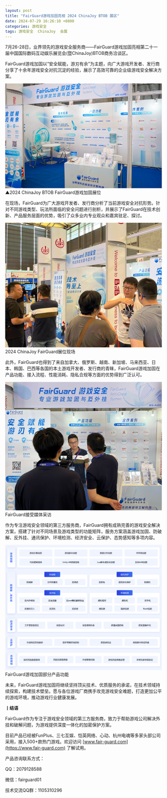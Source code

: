 ```yaml
---
layout: post
title: "FairGuard游戏加固亮相 2024 ChinaJoy BTOB 展区"
date: 2024-07-29 16:26:10 +0800
categories: 游戏安全
tags: 游戏安全  ChinaJoy  会展
---
```


7月26-28日，业界领先的游戏安全服务商——FairGuard游戏加固亮相第二十一届中国国际数码互动娱乐展览会(暨ChinaJoy)BTOB商务洽谈区。<!-- more -->  

FairGuard游戏加固以“安全赋能，游刃有余”为主题，向广大游戏开发者、发行商分享了十余年游戏安全对抗沉淀的经验，展示了高效可靠的企业级游戏安全解决方案。  

![315_21](/assets/res/202103/ChinaJoy展位.jpg)  
▲2024 ChinaJoy BTOB FairGuard游戏加固展位  

在现场，FairGuard为广大游戏开发者、发行商分析了当前游戏安全对抗形势。针对不同游戏类型、玩法所面临的安全问题进行剖析，并展示了FairGuard在技术创新、产品服务层面的优势，吸引了众多业内专业观众和嘉宾驻足、探讨。  

![315_21](/assets/res/202103/合作动图.gif)  
2024 ChinaJoy FairGuard展位现场  

此外，FairGuard也得到了来自加拿大、俄罗斯、越南、新加坡、马来西亚、日本、韩国、巴西等各国的本土游戏开发者、发行商的青睐，FairGuard游戏加固在产品功能、接入流程、性能消耗、隐私合规等方面的优势得到广泛认可。  

![315_21](/assets/res/202103/ChinaJoy采访.png)  
FairGuard接受媒体采访  

作为专注游戏安全领域的第三方服务商，FairGuard拥有成熟完善的游戏安全解决方案，搭建了针对不同场景及游戏类型的功能矩阵，服务方案涵盖游戏加固、防破解、反外挂、通讯保护、环境检测、经济安全、云保护、态势感知等多项内容。  

![315_21](/assets/res/202103/切片4.png)  
FairGuard游戏加固部分产品功能  

未来，FairGuard游戏加固将继续坚持顶尖技术、优质服务的承诺，在技术领域持续探索，构建技术壁垒。愿与各位游戏厂商携手攻克游戏安全难题，打造更加公平的游戏环境，推动游戏行业健康发展。  


**丨结语**  

FairGuard作为专注于游戏安全领域的第三方服务商，致力于帮助游戏公司解决外挂和破解问题，为游戏提供深度一体化的加密保护方案。  

目前产品已经被FunPlus、三七互娱、恺英网络、心动、杭州电魂等多家头部公司采用，接入500+款热门游戏。欢迎访问 [www.fair-guard.com](https://www.fair-guard.com) 了解试用。    

产品咨询联系方式：  

QQ：2079128588  

微信：fairguard01  

技术交流QQ群：1105310296  
